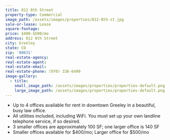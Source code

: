 ```yaml
---
title: 812 8th Street
property-type: Commercial
image_path: /assets/images/properties/812-8th-st.jpg
sale-or-lease: Lease
square-footage:
price: $400-$500/mo
address: 812 8th Street
city: Greeley
state: CO
zip: '80631'
real-estate-agency:
real-estate-agent:
real-estate-email:
real-estate-phone: (970) 336-6499
image-gallery:
  - title:
    small_image_path: /assets/images/properties/properties-default.png
    large_image_path: /assets/images/properties/properties-default.png
---
```


* Up to 4 offices available for rent in downtown Greeley in a beautiful, busy law office.
* All utilities included, including WiFi. You must set up your own landline telephone service, if so desired.
* 3 smaller offices are approximately 100 SF; one larger office is 140 SF
* Smaller offices available for $400/mo; Larger office for $500/mo